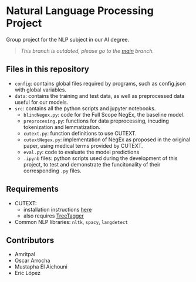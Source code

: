 # Natural Language Processing Project
Group project for the NLP subject in our AI degree.

>*This branch is outdated, please go to the [main](https://github.com/amritpal200/NLP-Project) branch.*

## Files in this repository
- `config`: contains global files required by programs, such as config.json with global variables.
- `data`: contains the training and test data, as well as preprocessed data useful for our models.
- `src`: contains all the python scripts and jupyter notebooks.
	- `blindNegex.py`: code for the Full Scope NegEx, the baseline model.
	- `preprocesing.py`: functions for data preprocessing, incuding tokenization and lemmatization.
	- `cutext.py`: function definitions to use CUTEXT.
	- `cutextNegex.py`: implementation of NegEx as proposed in the original paper, using medical terms provided by CUTEXT.
	- `eval.py`: code to evaluate the model predictions
	- `.ipynb` files: python scripts used during the development of this project, to test and demonstrate the funcitonality of their corresponding `.py` files.

## Requirements
- CUTEXT:
	- installation instructions [here](https://github.com/PlanTL-GOB-ES/CUTEXT)
	- also requires [TreeTagger](https://www.cis.lmu.de/~schmid/tools/TreeTagger/)
- Common NLP libraries: `nltk`, `spacy`, `langdetect`

## Contributors
- Amritpal
- Oscar Arrocha
- Mustapha El Aichouni
- Eric López
